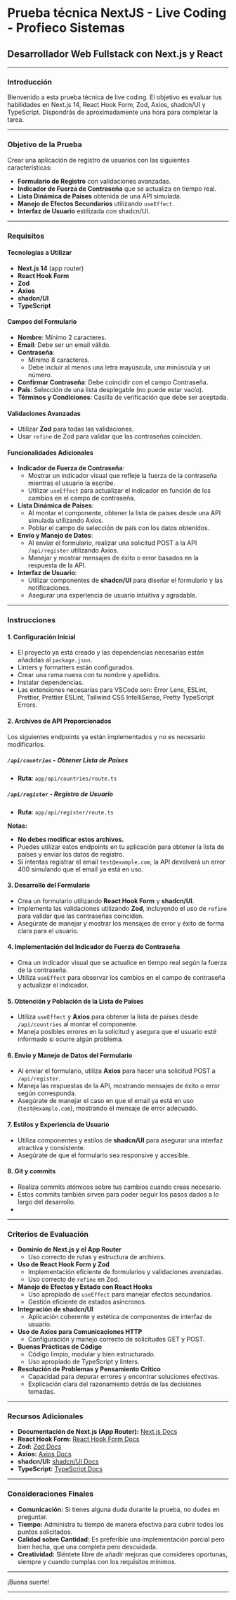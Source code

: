 # Prueba técnica NextJS - Live Coding - Profieco Sistemas

## Desarrollador Web Fullstack con Next.js y React

---

### **Introducción**

Bienvenido a esta prueba técnica de live coding. El objetivo es evaluar tus habilidades en Next.js 14, React Hook Form, Zod, Axios, shadcn/UI y TypeScript. Dispondrás de aproximadamente una hora para completar la tarea.

---

### **Objetivo de la Prueba**

Crear una aplicación de registro de usuarios con las siguientes características:

- **Formulario de Registro** con validaciones avanzadas.
- **Indicador de Fuerza de Contraseña** que se actualiza en tiempo real.
- **Lista Dinámica de Países** obtenida de una API simulada.
- **Manejo de Efectos Secundarios** utilizando `useEffect`.
- **Interfaz de Usuario** estilizada con shadcn/UI.

---

### **Requisitos**

#### **Tecnologías a Utilizar**

- **Next.js 14** (app router)
- **React Hook Form**
- **Zod**
- **Axios**
- **shadcn/UI**
- **TypeScript**

#### **Campos del Formulario**

- **Nombre**: Mínimo 2 caracteres.
- **Email**: Debe ser un email válido.
- **Contraseña**:
  - Mínimo 8 caracteres.
  - Debe incluir al menos una letra mayúscula, una minúscula y un número.
- **Confirmar Contraseña**: Debe coincidir con el campo Contraseña.
- **País**: Selección de una lista desplegable (no puede estar vacío).
- **Términos y Condiciones**: Casilla de verificación que debe ser aceptada.

#### **Validaciones Avanzadas**

- Utilizar **Zod** para todas las validaciones.
- Usar `refine` de Zod para validar que las contraseñas coinciden.

#### **Funcionalidades Adicionales**

- **Indicador de Fuerza de Contraseña**:
  - Mostrar un indicador visual que refleje la fuerza de la contraseña mientras el usuario la escribe.
  - Utilizar `useEffect` para actualizar el indicador en función de los cambios en el campo de contraseña.
- **Lista Dinámica de Países**:
  - Al montar el componente, obtener la lista de países desde una API simulada utilizando Axios.
  - Poblar el campo de selección de país con los datos obtenidos.
- **Envío y Manejo de Datos**:
  - Al enviar el formulario, realizar una solicitud POST a la API `/api/register` utilizando Axios.
  - Manejar y mostrar mensajes de éxito o error basados en la respuesta de la API.
- **Interfaz de Usuario**:
  - Utilizar componentes de **shadcn/UI** para diseñar el formulario y las notificaciones.
  - Asegurar una experiencia de usuario intuitiva y agradable.

---

### **Instrucciones**

#### **1. Configuración Inicial**

- El proyecto ya está creado y las dependencias necesarias están añadidas al `package.json`.
- Linters y formatters están configurados.
- Crear una rama nueva con tu nombre y apellidos.
- Instalar dependencias.
- Las extensiones necesarias para VSCode son: Error Lens, ESLint, Prettier, Prettier ESLint, Tailwind CSS IntelliSense, Pretty TypeScript Errors.

#### **2. Archivos de API Proporcionados**

Los siguientes endpoints ya están implementados y no es necesario modificarlos.

##### **`/api/countries` - Obtener Lista de Países**

- **Ruta**: `app/api/countries/route.ts`

##### **`/api/register` - Registro de Usuario**

- **Ruta**: `app/api/register/route.ts`

**Notas:**

- **No debes modificar estos archivos.**
- Puedes utilizar estos endpoints en tu aplicación para obtener la lista de países y enviar los datos de registro.
- Si intentas registrar el email `test@example.com`, la API devolverá un error 400 simulando que el email ya está en uso.

#### **3. Desarrollo del Formulario**

- Crea un formulario utilizando **React Hook Form** y **shadcn/UI**.
- Implementa las validaciones utilizando **Zod**, incluyendo el uso de `refine` para validar que las contraseñas coinciden.
- Asegúrate de manejar y mostrar los mensajes de error y éxito de forma clara para el usuario.

#### **4. Implementación del Indicador de Fuerza de Contraseña**

- Crea un indicador visual que se actualice en tiempo real según la fuerza de la contraseña.
- Utiliza `useEffect` para observar los cambios en el campo de contraseña y actualizar el indicador.

#### **5. Obtención y Población de la Lista de Países**

- Utiliza `useEffect` y **Axios** para obtener la lista de países desde `/api/countries` al montar el componente.
- Maneja posibles errores en la solicitud y asegura que el usuario esté informado si ocurre algún problema.

#### **6. Envío y Manejo de Datos del Formulario**

- Al enviar el formulario, utiliza **Axios** para hacer una solicitud POST a `/api/register`.
- Maneja las respuestas de la API, mostrando mensajes de éxito o error según corresponda.
- Asegúrate de manejar el caso en que el email ya está en uso (`test@example.com`), mostrando el mensaje de error adecuado.

#### **7. Estilos y Experiencia de Usuario**

- Utiliza componentes y estilos de **shadcn/UI** para asegurar una interfaz atractiva y consistente.
- Asegúrate de que el formulario sea responsive y accesible.

#### **8. Git y commits**

- Realiza commits atómicos sobre tus cambios cuando creas necesario.
- Estos commits también sirven para poder seguir los pasos dados a lo largo del desarrollo.
-

---

### **Criterios de Evaluación**

- **Dominio de Next.js y el App Router**
  - Uso correcto de rutas y estructura de archivos.
- **Uso de React Hook Form y Zod**
  - Implementación eficiente de formularios y validaciones avanzadas.
  - Uso correcto de `refine` en Zod.
- **Manejo de Efectos y Estado con React Hooks**
  - Uso apropiado de `useEffect` para manejar efectos secundarios.
  - Gestión eficiente de estados asíncronos.
- **Integración de shadcn/UI**
  - Aplicación coherente y estética de componentes de interfaz de usuario.
- **Uso de Axios para Comunicaciones HTTP**
  - Configuración y manejo correcto de solicitudes GET y POST.
- **Buenas Prácticas de Código**
  - Código limpio, modular y bien estructurado.
  - Uso apropiado de TypeScript y linters.
- **Resolución de Problemas y Pensamiento Crítico**
  - Capacidad para depurar errores y encontrar soluciones efectivas.
  - Explicación clara del razonamiento detrás de las decisiones tomadas.

---

### **Recursos Adicionales**

- **Documentación de Next.js (App Router):** [Next.js Docs](https://nextjs.org/docs/app)
- **React Hook Form:** [React Hook Form Docs](https://react-hook-form.com/)
- **Zod:** [Zod Docs](https://zod.dev/)
- **Axios:** [Axios Docs](https://axios-http.com/docs/intro)
- **shadcn/UI:** [shadcn/UI Docs](https://ui.shadcn.com/)
- **TypeScript:** [TypeScript Docs](https://www.typescriptlang.org/docs/)

---

### **Consideraciones Finales**

- **Comunicación:** Si tienes alguna duda durante la prueba, no dudes en preguntar.
- **Tiempo:** Administra tu tiempo de manera efectiva para cubrir todos los puntos solicitados.
- **Calidad sobre Cantidad:** Es preferible una implementación parcial pero bien hecha, que una completa pero descuidada.
- **Creatividad:** Siéntete libre de añadir mejoras que consideres oportunas, siempre y cuando cumplas con los requisitos mínimos.

---

¡Buena suerte!

---
